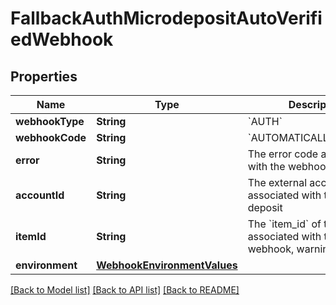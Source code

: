 # FallbackAuthMicrodepositAutoVerifiedWebhook

## Properties
Name | Type | Description | Notes
------------ | ------------- | ------------- | -------------
**webhookType** | **String** | &#x60;AUTH&#x60; | 
**webhookCode** | **String** | &#x60;AUTOMATICALLY_VERIFIED&#x60; | 
**error** | **String** | The error code associated with the webhook. | [optional] 
**accountId** | **String** | The external account ID associated with the micro-deposit | 
**itemId** | **String** | The &#x60;item_id&#x60; of the Item associated with this webhook, warning, or error | 
**environment** | [**WebhookEnvironmentValues**](WebhookEnvironmentValues.md) |  | 

[[Back to Model list]](../README.md#documentation-for-models) [[Back to API list]](../README.md#documentation-for-api-endpoints) [[Back to README]](../README.md)


